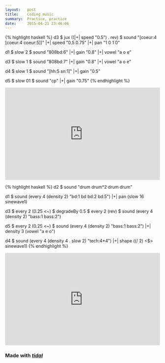 ```yaml
---
layout:   post
title:    Coding music
summary:  Practice, practice
date:     2015-04-21 23:46:06
---
```


{% highlight haskell %}
d3 $ jux ((|+| speed "0.5") . rev) $ sound "[coeur:4 [coeur:4 coeur:5]]"
|+| speed "0.5 0.75"
|+| pan "1 0 1 0"

d1 $ slow 2 $ sound "808bd:6"
|+| gain "0.8"
|+| vowel "a o e"

d3 $ slow 1 $ sound "808bd:7"
|+| gain "0.8"
|+| vowel "a o e"

d4 $ slow 1 $ sound "[hh:5 sn:1]"
|+| gain "0.5"

d5 $ slow 01 $ sound "cp"
|+| gain "0.75"
{% endhighlight %}

<iframe width="100%" height="300" scrolling="no" frameborder="no" src="https://w.soundcloud.com/player/?url=https%3A//api.soundcloud.com/tracks/160755758&amp;auto_play=false&amp;hide_related=false&amp;show_comments=true&amp;show_user=true&amp;show_reposts=false&amp;visual=true"></iframe>

{% highlight haskell %}
d2 $ sound "drum drum*2 drum drum"

d1 $ sound (every 4 (density 2) "bd:1 bd bd:2 bd:5")
|+| pan (slow 16 sinewave1)

d3 $ every 2 (0.25 <~) 
   $ degradeBy 0.5 
   $ every 2 (rev) 
   $ sound (every 4 (density 2) "bass:1 bass:2")

d5 $ every 2 (0.25 <~) $ sound (every 4 (density 2) "bass:1 bass:2")
|+| density 3 (vowel "a e o")

d4 $ sound (every 4 (density 4 . slow 2) "tech:4*4")
|+| shape ((/ 2) <$> sinewave1)
{% endhighlight %}

<iframe width="100%" height="300" scrolling="no" frameborder="no" src="https://w.soundcloud.com/player/?url=https%3A//api.soundcloud.com/tracks/159288213&amp;auto_play=false&amp;hide_related=false&amp;show_comments=true&amp;show_user=true&amp;show_reposts=false&amp;visual=true"></iframe>

### Made with ___[tidal](http://tidal.lurk.org/)___
